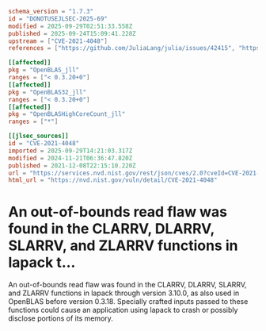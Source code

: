 ```toml
schema_version = "1.7.3"
id = "DONOTUSEJLSEC-2025-69"
modified = 2025-09-29T02:51:33.558Z
published = 2025-09-24T15:09:41.228Z
upstream = ["CVE-2021-4048"]
references = ["https://github.com/JuliaLang/julia/issues/42415", "https://github.com/Reference-LAPACK/lapack/commit/38f3eeee3108b18158409ca2a100e6fe03754781", "https://github.com/Reference-LAPACK/lapack/pull/625", "https://github.com/xianyi/OpenBLAS/commit/2be5ee3cca97a597f2ee2118808a2d5eacea050c", "https://github.com/xianyi/OpenBLAS/commit/337b65133df174796794871b3988cd03426e6d41", "https://github.com/xianyi/OpenBLAS/commit/ddb0ff5353637bb5f5ad060c9620e334c143e3d7", "https://github.com/xianyi/OpenBLAS/commit/fe497efa0510466fd93578aaf9da1ad8ed4edbe7", "https://lists.fedoraproject.org/archives/list/package-announce%40lists.fedoraproject.org/message/6QFEVOCUG2UXMVMFMTU4ONJVDEHY2LW2/", "https://lists.fedoraproject.org/archives/list/package-announce%40lists.fedoraproject.org/message/DROZM4M2QRKSD6FBO4BHSV2QMIRJQPHT/", "https://github.com/JuliaLang/julia/issues/42415", "https://github.com/Reference-LAPACK/lapack/commit/38f3eeee3108b18158409ca2a100e6fe03754781", "https://github.com/Reference-LAPACK/lapack/pull/625", "https://github.com/xianyi/OpenBLAS/commit/2be5ee3cca97a597f2ee2118808a2d5eacea050c", "https://github.com/xianyi/OpenBLAS/commit/337b65133df174796794871b3988cd03426e6d41", "https://github.com/xianyi/OpenBLAS/commit/ddb0ff5353637bb5f5ad060c9620e334c143e3d7", "https://github.com/xianyi/OpenBLAS/commit/fe497efa0510466fd93578aaf9da1ad8ed4edbe7", "https://lists.fedoraproject.org/archives/list/package-announce%40lists.fedoraproject.org/message/6QFEVOCUG2UXMVMFMTU4ONJVDEHY2LW2/", "https://lists.fedoraproject.org/archives/list/package-announce%40lists.fedoraproject.org/message/DROZM4M2QRKSD6FBO4BHSV2QMIRJQPHT/"]

[[affected]]
pkg = "OpenBLAS_jll"
ranges = ["< 0.3.20+0"]
[[affected]]
pkg = "OpenBLAS32_jll"
ranges = ["< 0.3.20+0"]
[[affected]]
pkg = "OpenBLASHighCoreCount_jll"
ranges = ["*"]

[[jlsec_sources]]
id = "CVE-2021-4048"
imported = 2025-09-29T14:21:03.317Z
modified = 2024-11-21T06:36:47.820Z
published = 2021-12-08T22:15:10.220Z
url = "https://services.nvd.nist.gov/rest/json/cves/2.0?cveId=CVE-2021-4048"
html_url = "https://nvd.nist.gov/vuln/detail/CVE-2021-4048"
```

# An out-of-bounds read flaw was found in the CLARRV, DLARRV, SLARRV, and ZLARRV functions in lapack t...

An out-of-bounds read flaw was found in the CLARRV, DLARRV, SLARRV, and ZLARRV functions in lapack through version 3.10.0, as also used in OpenBLAS before version 0.3.18. Specially crafted inputs passed to these functions could cause an application using lapack to crash or possibly disclose portions of its memory.

